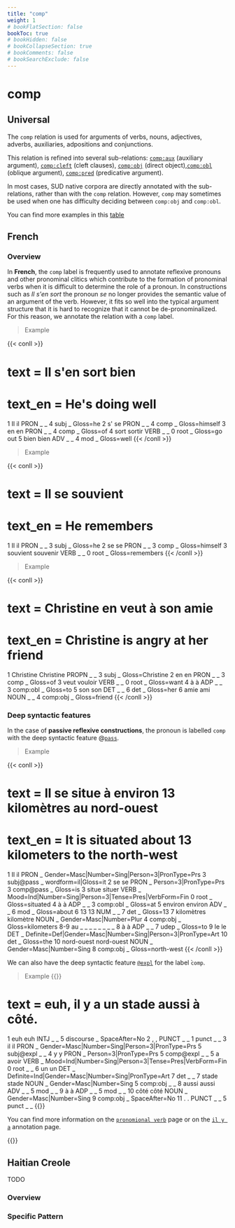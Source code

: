 ```yaml
---
title: "comp"
weight: 1
# bookFlatSection: false
bookToc: true
# bookHidden: false
# bookCollapseSection: true
# bookComments: false
# bookSearchExclude: false
---
```


# comp 

## Universal  

The `comp` relation is used for arguments of verbs, nouns, adjectives, adverbs, auxiliaries, adpositions and conjunctions.

This relation is refined into several sub-relations: [`comp:aux`](./comp_aux) (auxiliary argument), [`comp:cleft`](./comp_cleft) (cleft clauses), [`comp:obj`](./comp_obj) (direct object),[`comp:obl`](./comp_obl) (oblique argument), [`comp:pred`](./comp_pred) (predicative argument).

In most cases, SUD native corpora are directly annotated with the sub-relations, rather than with the `comp` relation. However, `comp` may sometimes be used when one has difficulty deciding between `comp:obj` and `comp:obl`.

You can find more examples in this [table](http://tables.grew.fr/?data=sud_deps/comp)

## French

### Overview

In **French**, the `comp` label is frequently used to annotate reflexive pronouns and other pronominal clitics which contribute to the formation of pronominal verbs when it is difficult to determine the role of a pronoun. In constructions such as *Il s'en sort* the pronoun *se* no longer provides the semantic value of an argument of the verb. However, it fits so well into the typical argument structure that it is hard to recognize that it cannot be de-pronominalized. For this reason, we annotate the relation with a `comp` label.

> Example 

{{< conll >}}
# text = Il s'en sort bien
# text_en = He's doing well
1	Il	il	PRON	_	_	4	subj	_	Gloss=he
2	s'	se	PRON	_	_	4	comp	_	Gloss=himself
3	en	en	PRON	_	_	4	comp	_	Gloss=of
4	sort	sortir	VERB	_	_	0	root	_	Gloss=go out
5	bien	bien	ADV	_	_	4	mod	_	Gloss=well
{{< /conll >}}


> Example 

{{< conll >}}
# text = Il se souvient
# text_en = He remembers
1	Il	il	PRON	_	_	3	subj	_	Gloss=he
2	se	se	PRON	_	_	3	comp	_	Gloss=himself
3	souvient	souvenir	VERB	_	_	0	root	_	Gloss=remembers
{{< /conll >}}

> Example 

{{< conll >}}
# text = Christine en veut à son amie
# text_en = Christine is angry at her friend
1	Christine	Christine	PROPN	_	_	3	subj	_	Gloss=Christine
2	en	en	PRON	_	_	3	comp	_	Gloss=of
3	veut	vouloir	VERB	_	_	0	root	_	Gloss=want
4	à	à	ADP	_	_	3	comp:obl	_	Gloss=to
5	son	son	DET	_	_	6	det	_	Gloss=her
6	amie	ami	NOUN	_	_	4	comp:obj	_	Gloss=friend
{{< /conll >}}

### Deep syntactic features

In the case of **passive reflexive constructions**, the pronoun is labelled `comp` with the deep syntactic feature @[`pass`](../../Deep/pass.md).


> Example 

{{< conll >}}
# text = Il se situe à environ 13 kilomètres au nord-ouest
# text_en = It is situated about 13 kilometers to the north-west
1	Il	il	PRON	_	Gender=Masc|Number=Sing|Person=3|PronType=Prs	3	subj@pass	_	wordform=il|Gloss=it
2	se	se	PRON	_	Person=3|PronType=Prs	3	comp@pass	_	Gloss=is
3	situe	situer	VERB	_	Mood=Ind|Number=Sing|Person=3|Tense=Pres|VerbForm=Fin	0	root	_	Gloss=situated
4	à	à	ADP	_	_	3	comp:obl	_	Gloss=at
5	environ	environ	ADV	_	_	6	mod	_	Gloss=about
6	13	13	NUM	_	_	7	det	_	Gloss=13
7	kilomètres	kilomètre	NOUN	_	Gender=Masc|Number=Plur	4	comp:obj	_	Gloss=kilometers
8-9	au	_	_	_	_	_	_	_	_
8	à	à	ADP	_	_	7	udep	_	Gloss=to
9	le	le	DET	_	Definite=Def|Gender=Masc|Number=Sing|Person=3|PronType=Art	10	det	_	Gloss=the
10	nord-ouest	nord-ouest	NOUN	_	Gender=Masc|Number=Sing	8	comp:obj	_	Gloss=north-west
{{< /conll >}}

We can also have the deep syntactic feature [`@expl`](../../Deep/expletiv.md) for the label ̀`comp`. 

> Example 
{{<conll>}}
# text = euh, il y a un stade aussi à côté.
1	euh	euh	INTJ	_	_	5	discourse	_	SpaceAfter=No
2	,	,	PUNCT	_	_	1	punct	_	_
3	il	il	PRON	_	Gender=Masc|Number=Sing|Person=3|PronType=Prs	5	subj@expl	_	_
4	y	y	PRON	_	Person=3|PronType=Prs	5	comp@expl	_	_
5	a	avoir	VERB	_	Mood=Ind|Number=Sing|Person=3|Tense=Pres|VerbForm=Fin	0	root	_	_
6	un	un	DET	_	Definite=Ind|Gender=Masc|Number=Sing|PronType=Art	7	det	_	_
7	stade	stade	NOUN	_	Gender=Masc|Number=Sing	5	comp:obj	_	_
8	aussi	aussi	ADV	_	_	5	mod	_	_
9	à	à	ADP	_	_	5	mod	_	_
10	côté	côté	NOUN	_	Gender=Masc|Number=Sing	9	comp:obj	_	SpaceAfter=No
11	.	.	PUNCT	_	_	5	punct	_	_
{{</conll>}}

You can find more information on the [`pronomional verb`](../../../language/French/syntaxic/french_pronominal_verb.md) page or on the [`il y a`](../../../language/French/syntaxic/il_y_a.md) annotation page. 


{{<agg comp_french>}}





## Haitian Creole

TODO
### Overview

### Specific Pattern


